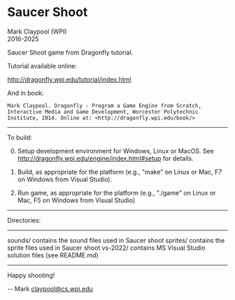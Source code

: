 # Saucer Shoot

Mark Claypool (WPI)  
2016-2025

Saucer Shoot game from Dragonfly tutorial.

Tutorial available online:

<http://dragonfly.wpi.edu/tutorial/index.html>

And in book:

    Mark Claypool. Dragonfly - Program a Game Engine from Scratch,
    Interactive Media and Game Development, Worcester Polytechnic
    Institute, 2014. Online at: <http://dragonfly.wpi.edu/book/>

--------------------------------------------------------------------

To build:

0) Setup development environment for Windows, Linux or MacOS.  See <http://dragonfly.wpi.edu/engine/index.html#setup> for details.

1) Build, as appropriate for the platform (e.g., "make" on Linux or Mac, F7 on Windows from Visual Studio).

2) Run game, as appropriate for the platform (e.g., "./game" on Linux or Mac, F5 on Windows from Visual Studio)

--------------------------------------------------------------------

Directories:

--------   ---------------------------------------------------------
sounds/    contains the sound files used in Saucer shoot
sprites/   contains the sprite files used in Saucer shoot
vs-2022/   contains MS Visual Studio solution files (see README.md)
--------   ---------------------------------------------------------

Happy shooting!

-- Mark
claypool@cs.wpi.edu
